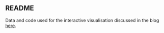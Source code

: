 ## README

Data and code used for the interactive visualisation discussed in the blog <a href="https://billoxbury.github.io/data_science/crossent/">here</a>.
